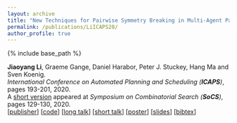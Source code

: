 ```yaml
---
layout: archive
title: "New Techniques for Pairwise Symmetry Breaking in Multi-Agent Path Finding"
permalink: /publications/LiICAPS20/
author_profile: true
---
```


{% include base_path %}
                  
**Jiaoyang Li**, Graeme Gange, Daniel Harabor, Peter J. Stuckey, Hang Ma and Sven Koenig.      
<i>International Conference on Automated Planning and Scheduling (**ICAPS**)</i>, pages 193-201, 2020.        
A [short version](https://www.aaai.org/ocs/index.php/SOCS/SOCS20/paper/view/18534/17675 "Download pdf") appeared at <i>Symposium on Combinatorial Search (**SoCS**)</i>, pages 129-130, 2020.       
[[publisher](https://www.aaai.org/ojs/index.php/ICAPS/article/view/6661)]
[[code](https://github.com/Jiaoyang-Li/CBSH2-RTC)]
[[long talk](https://youtu.be/ClmfMNErYo8)]
[[short talk](https://www.youtube.com/watch?v=ckdSb750gEc&list=PLd_hcmfMPvAikLAeI18O4fsDOuDM_Pmx1&index=31)]
[[poster](https://jiaoyang-li.github.io/files/posters/corridor-poster.pdf "Download poster")]
[[slides](https://jiaoyang-li.github.io/files/slides/ICAPS20-corridor.pdf "Download slides")]
[<a href="javascript:void(0)" onclick="(function(target, id) { if ($('#' + id).css('display') == 'block') { $('#' + id).hide('fast'); $(target).text('bibtex') } else { $('#' + id).show('fast'); $(target).text('bibtex▲') } })(this, 'bibtex-LiICAPS2020');">bibtex</a>]
<div id="bibtex-LiICAPS2020" style="display:none">
<pre>@inproceedings{LiICAPS20,
  author    = {Jiaoyang Li and Graeme Gange and Daniel Harabor and Peter J. Stuckey and Hang Ma and Sven Koenig},
  title     = {New Techniques for Pairwise Symmetry Breaking in Multi-Agent Path Finding},
  booktitle = {Proceedings of the International Conference on Automated Planning and Scheduling (ICAPS)},
  pages     = {193--201},
  year      = {2020}
}
</pre></div>   
     
         
